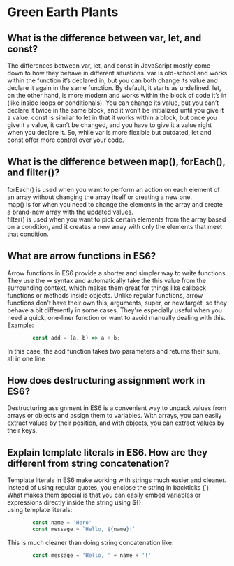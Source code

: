 # Green Earth Plants 
## What is the difference between var, let, and const?
The differences between var, let, and const in JavaScript mostly come down to how they behave in different situations. var is old-school and works within the function it’s declared in, but you can both change its value and declare it again in the same function. By default, it starts as undefined. let, on the other hand, is more modern and works within the block of code it’s in (like inside loops or conditionals). You can change its value, but you can’t declare it twice in the same block, and it won’t be initialized until you give it a value. const is similar to let in that it works within a block, but once you give it a value, it can’t be changed, and you have to give it a value right when you declare it. So, while var is more flexible but outdated, let and const offer more control over your code.

## What is the difference between map(), forEach(), and filter()?
forEach() is used when you want to perform an action on each element of an array without changing the array itself or creating a new one. <br> 
map() is for when you need to change the elements in the array and create a brand-new array with the updated values. <br> 
filter() is used when you want to pick certain elements from the array based on a condition, and it creates a new array with only the elements that meet that condition.

## What are arrow functions in ES6?
Arrow functions in ES6 provide a shorter and simpler way to write functions. They use the => syntax and automatically take the this value from the surrounding context, which makes them great for things like callback functions or methods inside objects. Unlike regular functions, arrow functions don't have their own this, arguments, super, or new.target, so they behave a bit differently in some cases. They're especially useful when you need a quick, one-liner function or want to avoid manually dealing with this. <br>
Example: <br>
```js
        const add = (a, b) => a + b; 
```
In this case, the add function takes two parameters and returns their sum, all in one line

## How does destructuring assignment work in ES6?
Destructuring assignment in ES6 is a convenient way to unpack values from arrays or objects and assign them to variables. With arrays, you can easily extract values by their position, and with objects, you can extract values by their keys.

## Explain template literals in ES6. How are they different from string concatenation?
Template literals in ES6 make working with strings much easier and cleaner. Instead of using regular quotes, you enclose the string in backticks (`). What makes them special is that you can easily embed variables or expressions directly inside the string using ${}. <br> using template literals:
```js
        const name = 'Hero'
        const message = `Hello, ${name}!`
```
This is much cleaner than doing string concatenation like:
```js
        const message = 'Hello, ' + name + '!'
```


